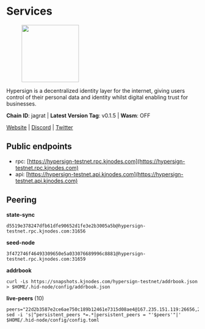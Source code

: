 # Services

<figure><img src="https://raw.githubusercontent.com/kj89/testnet_manuals/main/pingpub/logos/hypersign.png" width="150" alt=""><figcaption></figcaption></figure>

Hypersign is a decentralized identity layer for the internet, giving  users control of their personal data and identity whilst digital  enabling trust for businesses.

**Chain ID**: jagrat | **Latest Version Tag**: v0.1.5 | **Wasm**: OFF

[Website](https://hypersign.id) | [Discord](https://discord.gg/DmuUjMrHVw) | [Twitter](https://twitter.com/hypersignchain)


## Public endpoints

* rpc: [https://hypersign-testnet.rpc.kjnodes.com](https://hypersign-testnet.rpc.kjnodes.com)
* api: [https://hypersign-testnet.api.kjnodes.com](https://hypersign-testnet.api.kjnodes.com)

## Peering

**state-sync**

```
d5519e378247dfb61dfe90652d1fe3e2b3005a5b@hypersign-testnet.rpc.kjnodes.com:31656
```

**seed-node**

```
3f472746f46493309650e5a033076689996c8881@hypersign-testnet.rpc.kjnodes.com:31659
```

**addrbook**
```
curl -Ls https://snapshots.kjnodes.com/hypersign-testnet/addrbook.json > $HOME/.hid-node/config/addrbook.json
```

**live-peers** (10)
```
peers="22d2b3587e2ce6ae750c189b12461e7315d08ae4@167.235.151.119:26656,2c0379f78b655e8a386cb477e3cf3cae700c4a7f@213.239.207.175:34656,d5519e378247dfb61dfe90652d1fe3e2b3005a5b@65.109.68.190:31656,bd2ae9f1c42183104719f7c44be078bb7d282a61@65.109.92.241:11056,5cd888a5c37474ca778277cfd9dee7d24fe96094@95.217.214.107:26656,1de2abae74a4c5fd7d96d9869ef02187f81498f0@134.209.238.66:26656,e7bb31c8fdd8d26a739bfd87cdf3ba7a8f90406e@65.21.145.228:31656,7d85caec437cc8c0a504d6ab3b18fd07c173b2fb@94.130.219.37:26001,cd13283cd646d71fae76aa2e54ac1c43ea478d58@5.161.41.237:26656,5b4482bfe02384184470070c3d3a4465cf0c18d4@144.91.82.61:31656"
sed -i 's|^persistent_peers *=.*|persistent_peers = "'$peers'"|' $HOME/.hid-node/config/config.toml
```

